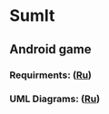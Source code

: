 # SumIt 
## Android game 
### Requirments: ([Ru](https://github.com/Jekillokda/SumIt/blob/master/docs/Requirements.md))
### UML Diagrams: ([Ru](https://github.com/Jekillokda/SumIt/tree/master/docs/Use_cases))
